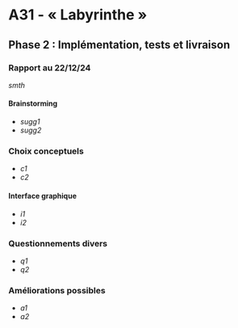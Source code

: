 # A31 - « Labyrinthe »

## Phase 2 : Implémentation, tests et livraison

### Rapport au 22/12/24

_smth_

#### Brainstorming

- _sugg1_
- _sugg2_

### Choix conceptuels

- _c1_
- _c2_

#### Interface graphique

- _i1_
- _i2_

### Questionnements divers

- _q1_
- _q2_

### Améliorations possibles

- _a1_
- _a2_
